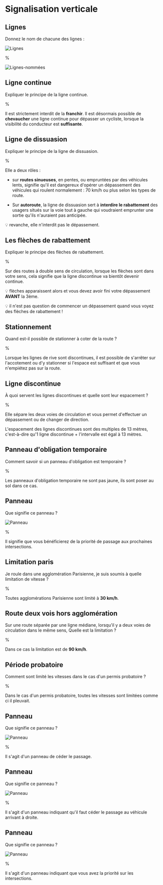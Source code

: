 # Signalisation verticale

## Lignes

Donnez le nom de chacune des lignes :

![Lignes](1.png)

%

![Lignes-nommées](2.jpg)

## Ligne continue

Expliquer le principe de la ligne continue.

%

Il est strictement interdit de la __franchir__. Il est désormais possible de 
__chevaucher__ une ligne continue pour dépasser un cycliste, lorsque la 
visibilité du conducteur est __suffisante__.

## Ligne de dissuasion

Expliquer le principe de la ligne de dissuasion.

%

Elle a deux rôles :
- sur __routes sinueuses__, en pentes, ou empruntées par des véhicules lents,
signifie qu'il est dangereux d'opérer un dépassement des véhicules qui roulent 
normalement : 70 km/h ou plus selon les types de route.

- Sur __autoroute__, la ligne de dissuasion sert à __interdire le rabattement__ 
des usagers situés sur la voie tout à gauche qui voudraient emprunter une 
sortie qu'ils n'auraient pas anticipée.

💡 revanche, elle n'interdit pas le dépassement.

## Les flèches de rabattement

Expliquer le principe des flèches de rabattement.

%

Sur des routes à double sens de circulation, lorsque les flèches sont dans 
votre sens, cela signifie que la ligne discontinue va bientôt devenir continue. 

💡 flèches apparaissent alors et vous devez avoir fini votre dépassement 
__AVANT__ la 3ème.

💡 il n'est pas question de commencer un dépassement quand vous voyez des flèches de rabattement !

## Stationnement

Quand est-il possible de stationner à coter de la route ?

%

Lorsque les lignes de rive sont discontinues, il est possible de s'arrêter sur 
l'accotement ou d'y stationner si l'espace est suffisant et que vous n'empiétez 
pas sur la route.

## Ligne discontinue

À quoi servent les lignes discontinues et quelle sont leur espacement ?

%

Elle sépare les deux voies de circulation et vous permet d'effectuer un 
dépassement ou de changer de direction.


L'espacement des lignes discontinues sont des multiples de 13 mètres, 
c'est-à-dire qu'1 ligne discontinue + l'intervalle est égal à 13 mètres.

## Panneau d'obligation temporaire

Comment savoir si un panneau d'obligation est temporaire ?

%

Les panneaux d'obligation temporaire ne sont pas jaune, ils sont poser au sol dans ce cas.

## Panneau

Que signifie ce panneau ?

![Panneau](3.png)

%

Il signifie que vous bénéficierez de la priorité de passage aux prochaines 
intersections.

## Limitation paris

Je roule dans une agglomération Parisienne, je suis soumis à quelle limitation 
de vitesse ?                    

%

Toutes agglomérations Parisienne sont limité à __30 km/h__.

## Route deux vois hors agglomération

Sur une route séparée par une ligne médiane, lorsqu’il y a deux voies de 
circulation dans le même sens, Quelle est la limitation ?

%

Dans ce cas la limitation est de __90  km/h__.

## Période probatoire

Comment sont limité les vitesses dans le cas d'un permis probatoire ?

%

Dans le cas d'un permis probatoire, toutes les vitesses sont limitées comme ci 
il pleuvait.

## Panneau

Que signifie ce panneau ?

![Panneau](4.png)

%

Il s'agit d'un panneau de céder le passage.

## Panneau 

Que signifie ce panneau ?

![Panneau](5.png)

%

Il s'agit d'un panneau indiquant qu'il faut céder le passage au véhicule 
arrivant à droite.

## Panneau

Que signifie ce panneau ?

![Panneau](6.png)

%

Il s'agit d'un panneau indiquant que vous avez la priorité sur les 
intersections.         
